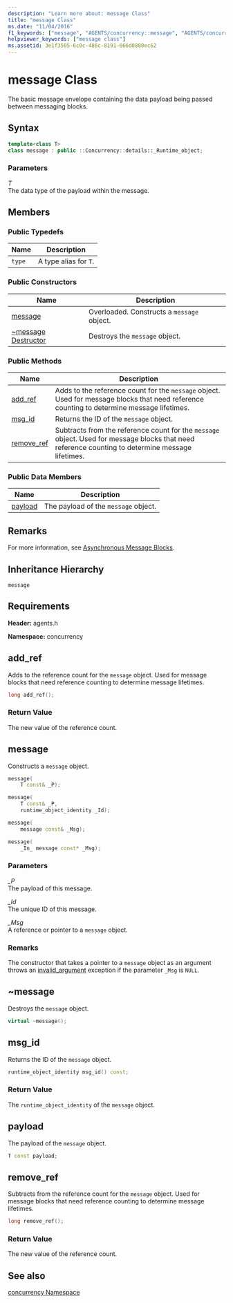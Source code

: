 ```yaml
---
description: "Learn more about: message Class"
title: "message Class"
ms.date: "11/04/2016"
f1_keywords: ["message", "AGENTS/concurrency::message", "AGENTS/concurrency::message::message", "AGENTS/concurrency::message::add_ref", "AGENTS/concurrency::message::msg_id", "AGENTS/concurrency::message::remove_ref", "AGENTS/concurrency::message::payload"]
helpviewer_keywords: ["message class"]
ms.assetid: 3e1f3505-6c0c-486c-8191-666d0880ec62
---
```

# message Class

The basic message envelope containing the data payload being passed between messaging blocks.

## Syntax

```cpp
template<class T>
class message : public ::Concurrency::details::_Runtime_object;
```

### Parameters

*T*<br/>
The data type of the payload within the message.

## Members

### Public Typedefs

|Name|Description|
|----------|-----------------|
|`type`|A type alias for `T`.|

### Public Constructors

|Name|Description|
|----------|-----------------|
|[message](#ctor)|Overloaded. Constructs a `message` object.|
|[~message Destructor](#dtor)|Destroys the `message` object.|

### Public Methods

|Name|Description|
|----------|-----------------|
|[add_ref](#add_ref)|Adds to the reference count for the `message` object. Used for message blocks that need reference counting to determine message lifetimes.|
|[msg_id](#msg_id)|Returns the ID of the `message` object.|
|[remove_ref](#remove_ref)|Subtracts from the reference count for the `message` object. Used for message blocks that need reference counting to determine message lifetimes.|

### Public Data Members

|Name|Description|
|----------|-----------------|
|[payload](#payload)|The payload of the `message` object.|

## Remarks

For more information, see [Asynchronous Message Blocks](../../../parallel/concrt/asynchronous-message-blocks.md).

## Inheritance Hierarchy

`message`

## Requirements

**Header:** agents.h

**Namespace:** concurrency

## <a name="add_ref"></a> add_ref

Adds to the reference count for the `message` object. Used for message blocks that need reference counting to determine message lifetimes.

```cpp
long add_ref();
```

### Return Value

The new value of the reference count.

## <a name="ctor"></a> message

Constructs a `message` object.

```cpp
message(
    T const& _P);

message(
    T const& _P,
    runtime_object_identity _Id);

message(
    message const& _Msg);

message(
    _In_ message const* _Msg);
```

### Parameters

*_P*<br/>
The payload of this message.

*_Id*<br/>
The unique ID of this message.

*_Msg*<br/>
A reference or pointer to a `message` object.

### Remarks

The constructor that takes a pointer to a `message` object as an argument throws an [invalid_argument](../../../standard-library/invalid-argument-class.md) exception if the parameter `_Msg` is `NULL`.

## <a name="dtor"></a> ~message

Destroys the `message` object.

```cpp
virtual ~message();
```

## <a name="msg_id"></a> msg_id

Returns the ID of the `message` object.

```cpp
runtime_object_identity msg_id() const;
```

### Return Value

The `runtime_object_identity` of the `message` object.

## <a name="payload"></a> payload

The payload of the `message` object.

```cpp
T const payload;
```

## <a name="remove_ref"></a> remove_ref

Subtracts from the reference count for the `message` object. Used for message blocks that need reference counting to determine message lifetimes.

```cpp
long remove_ref();
```

### Return Value

The new value of the reference count.

## See also

[concurrency Namespace](concurrency-namespace.md)
